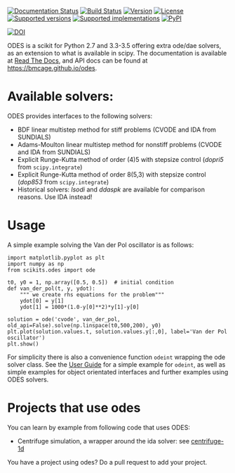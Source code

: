 [![Documentation Status](https://readthedocs.org/projects/scikits-odes/badge/?version=latest)](https://scikits-odes.readthedocs.org/en/latest/?badge=latest)
[![Build Status](https://travis-ci.org/bmcage/odes.svg?branch=master)](https://travis-ci.org/bmcage/odes)
[![Version](https://img.shields.io/pypi/v/scikits.odes.svg)](https://pypi.python.org/pypi/scikits.odes/)
[![License](https://img.shields.io/pypi/l/scikits.odes.svg)](https://pypi.python.org/pypi/scikits.odes/)
[![Supported versions](https://img.shields.io/pypi/pyversions/scikits.odes.svg)](https://pypi.python.org/pypi/scikits.odes/)
[![Supported implementations](https://img.shields.io/pypi/implementation/scikits.odes.svg)](https://pypi.python.org/pypi/scikits.odes/)
[![PyPI](https://img.shields.io/pypi/status/scikits.odes.svg)](https://pypi.python.org/pypi/scikits.odes/)

[![DOI](https://zenodo.org/badge/DOI/10.5281/zenodo.1183272.svg)](https://doi.org/10.5281/zenodo.1183272)



ODES is a scikit for Python 2.7 and 3.3-3.5 offering extra ode/dae solvers, as an extension to what is available in scipy.
The documentation is available at [Read The Docs](https://scikits-odes.readthedocs.io/en/latest/), and API docs can be found at https://bmcage.github.io/odes.

# Available solvers:
ODES provides interfaces to the following solvers:
* BDF linear multistep method for stiff problems (CVODE and IDA from SUNDIALS)
* Adams-Moulton linear multistep method for nonstiff problems (CVODE and IDA from SUNDIALS)
* Explicit Runge-Kutta method of order (4)5 with stepsize control (*dopri5* from `scipy.integrate`)
* Explicit Runge-Kutta method of order 8(5,3) with stepsize control (*dop853* from `scipy.integrate`)
* Historical solvers: *lsodi* and *ddaspk* are available for comparison reasons. Use IDA instead!


# Usage
A simple example solving the Van der Pol oscillator is as follows:

    import matplotlib.pyplot as plt
    import numpy as np
    from scikits.odes import ode

    t0, y0 = 1, np.array([0.5, 0.5])  # initial condition
    def van_der_pol(t, y, ydot):
        """ we create rhs equations for the problem"""
        ydot[0] = y[1]
        ydot[1] = 1000*(1.0-y[0]**2)*y[1]-y[0]

    solution = ode('cvode', van_der_pol, old_api=False).solve(np.linspace(t0,500,200), y0)
    plt.plot(solution.values.t, solution.values.y[:,0], label='Van der Pol oscillator')
    plt.show()

For simplicity there is also a convenience function `odeint` wrapping the ode solver class. See the [User Guide](https://scikits-odes.readthedocs.io/en/latest/guide.html) for a simple example for `odeint`, as well as simple examples for object orientated interfaces and further examples using ODES solvers.


# Projects that use odes
You can learn by example from following code that uses ODES:
* Centrifuge simulation, a wrapper around the ida solver: see [centrifuge-1d](https://github.com/bmcage/centrifuge-1d/blob/master/centrifuge1d/modules/shared/solver.py)

You have a project using odes? Do a pull request to add your project.
